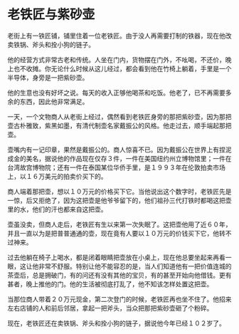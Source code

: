 # 老铁匠与紫砂壶

老街上有一铁匠铺，铺里住着一位老铁匠。由于没人再需要打制的铁器，现在他改卖铁锅、斧头和拴小狗的链子。 

他的经营方式非常古老和传统。人坐在门内，货物摆在门外，不吆喝，不还价，晚上也不收摊。你无论什么时候从这儿经过，都会看到他在竹椅上躺着，手里是一个半导体，身旁是一把紫砂壶。 

他的生意也没有好坏之说。每天的收入正够他喝茶和吃饭。他老了，已不再需要多余的东西，因此他非常满足。 

一天，一个文物商人从老街上经过，偶然看到老铁匠身旁的那把紫砂壶，因为那把壶古朴雅致，紫黑如墨，有清代制壶名家戴振公的风格。他走过去，顺手端起那把壶。 

壶嘴内有一记印章，果然是戴振公的。商人惊喜不已。因为戴振公在世界上有捏泥成金的美名，据说他的作品现在仅存３件，一件在美国纽约州立博物馆里；一件在台湾故宫博物院；还有一件在泰国某位华侨手里，是１９９３年在伦敦拍卖市场上，以１６万美元的拍卖价买下的。 

商人端着那把壶，想以１０万元的价格买下它。当他说出这个数字时，老铁匠先是一惊，后又拒绝了，因为这把壶是他爷爷留下的，他们祖孙三代打铁时都喝这把壶里的水，他们的汗也都来自这把壶。 

壶虽没卖，但商人走后，老铁匠有生以来第一次失眠了。这把壶他用了近６０年，并且一直以为是把普普通通的壶，现在竟有人要以１０万元的价钱买下它，他转不过神来。 

过去他躺在椅子上喝水，都是闭着眼睛把壶放在小桌上，现在他总要坐起来再看一眼，这让他非常不舒服。特别让他不能容忍的是，当人们知道他有一把价值连城的茶壶后，总是拥破门，有的问还有没有其他的宝贝，有的甚至开始向他借钱。更有甚者，晚上推他的门。他的生活被彻底打乱了，他不知该怎样处置这把壶。 

当那位商人带着２０万元现金，第二次登门的时候，老铁匠再也坐不住了。他招来左右店铺的人和前后邻居，拿起一把斧头，当众把那把紫砂壶砸了个粉碎。 

现在，老铁匠还在卖铁锅、斧头和拴小狗的链子，据说他今年已经１０２岁了。
 